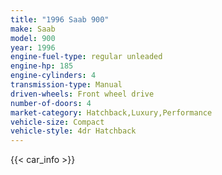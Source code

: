 ```yaml
---
title: "1996 Saab 900"
make: Saab
model: 900
year: 1996
engine-fuel-type: regular unleaded
engine-hp: 185
engine-cylinders: 4
transmission-type: Manual
driven-wheels: Front wheel drive
number-of-doors: 4
market-category: Hatchback,Luxury,Performance
vehicle-size: Compact
vehicle-style: 4dr Hatchback
---
```


{{< car_info >}}
